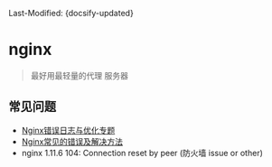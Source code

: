 Last-Modified: {docsify-updated}

# nginx

> 最好用最轻量的代理 服务器

## 常见问题

- [Nginx错误日志与优化专题](http://www.cnblogs.com/tinywan/p/6777592.html)
- [Nginx常见的错误及解决方法](http://blog.51cto.com/nanchunle/1657410)
- nginx 1.11.6 104: Connection reset by peer (防火墙 issue or other)
